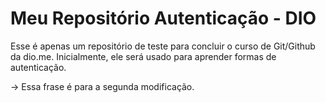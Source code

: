 # Meu Repositório Autenticação - DIO

Esse é apenas um repositório de teste para concluir o curso de Git/Github da dio.me. Inicialmente, ele será usado para aprender formas de autenticação.

-> Essa frase é para a segunda modificação.
